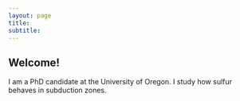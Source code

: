 ```yaml
---
layout: page
title: 
subtitle:
---
```


## Welcome!

I am a PhD candidate at the University of Oregon. I study how sulfur behaves in subduction zones. 